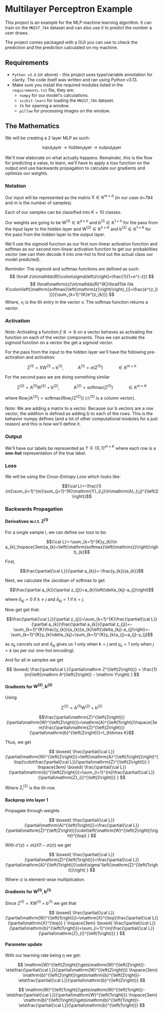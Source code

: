 # Multilayer Perceptron Example

This project is an example for the MLP machine learning algorithm. It can train on the `MNIST_784` dataset and can also use it to predict the number a user draws.

The project comes packaged with a GUI you can use to check the prediction and the prediction calculated on my machine.

## Requirements
- `Python v3.6` (or above) - this project uses type/variable annotation for clarity. The code itself was written and ran using Python v3.13.
- Make sure you install the required modules listed in the `requirements.txt` file, they are:
  - `numpy` for our model's calculations.
  - `scikit-learn` for loading the `MNIST_784` dataset.
  - `tk` for opening a window.
  - `pillow` for processing images on the window.

## The Mathematics
We will be creating a 2 layer MLP as such:

$$
\mathrm{input _ layer} \longrightarrow \mathrm{hidden _ layer} \longrightarrow \mathrm{output _ layer}
$$

We'll now elaborate on what actually happens. Remainder, this is the flow for predicting a value, to learn, we'll have to apply a loss function on the output and use backwards propagation to calculate our gradients and optimize our weights.

### Notation

Our input will be represented as the matrix $\mathrm{X}\in\mathbb{R}^{m\times d}$ (in our case d=784 and m is the number of samples).

Each of our samples can be classified into $K=10$ classes.

Our weights are going to be $\mathrm{W}^{\left(1\right)}\in\mathbb{R}^{d\times h}$ and $\mathrm{b}^{\left(1\right)}\in\mathbb{R}^{1\times h}$ for the pass from the input layer to the hidden layer and $\mathrm{W}^{\left(2\right)}\in\mathbb{R}^{h\times K}$ and $\mathrm{b}^{\left(2\right)}\in\mathbb{R}^{1\times K}$ for the pass from the hidden layer to the output layer.

We'll use the sigmoid function as our first non-linear activation function and softmax as our second non-linear activation function to get our probabilities vector (we can then decode it into one-hot to find out the actual class our model predicted).

*Reminder*: The sigmoid and softmax functions are defined as such:
$$
\forall z\in\mathbb{R}\colon\sigma\left(z\right)=\frac{1}{1+e^{-z}}
$$
$$
\forall\mathrm{z}\in\mathbb{R}^{K}\forall1\le i\le K\colon\left(\mathrm{softmax}\left(\mathrm{z}\right)\right)_{i}=\frac{e^{z_{i}}}{\sum_{k=1}^{K}e^{z_{k}}}
$$
Where, $v_i$ is the $i$th entry in the vector $\mathrm v$. The softmax function returns a vector.

### Activation

*Note*: Activating a function $f\colon \mathbb R \longrightarrow \mathbb R$ on a vector behaves as activating the function on each of the vector components. Thus we can activate the sigmoid function on a vector the get a sigmoid vector.

For the pass from the input to the hidden layer we'll have the following pre-activation and activation:

$$
\mathrm{Z}^{\left(1\right)}=\mathrm{X}\mathrm{W}^{\left(1\right)}+\mathrm{b}^{\left(1\right)},
\hspace{3em}
\mathrm{A}^{\left(1\right)}=\sigma\left(\mathrm{Z}^{\left(1\right)}\right)\hspace{3em}
\in\mathbb{R}^{m\times h}
$$

For the second pass we are doing something similar

$$
\mathrm{Z}^{\left(2\right)}=\mathrm{A}^{\left(1\right)}\mathrm{W}^{\left(2\right)}+\mathrm{b}^{\left(2\right)},
\hspace{3em}
\mathrm{A}^{\left(2\right)}=\mathrm{softmax}\left(\mathrm{Z}^{\left(1\right)}\right)\hspace{3em}\in\mathbb{R}^{m\times K}
$$

where $\mathrm{Row}_{i}\left(\mathrm{A}^{\left(2\right)}\right)=\mathrm{softmax}\left(\mathrm{Row}_{i}\left(\mathrm{Z}^{\left(2\right)}\right)\right)$ ($\mathbb A ^{\left(2\right)}$ is a column vector).

*Note*: We are adding a matrix to a vector. Because our $\mathrm b$ vectors are a row vector, the addition is defined as adding $\mathbb b$ to each of the rows. This is the behavior numpy defines (and a lot of other computational modules for a just reason) and this is how we'll define it.

### Output
We'll have our labels be represented as $\mathrm Y \in \left\{0, 1\right\}^{m\times K}$ where each row is a **one-hot** representation of the true label.

### Loss
We will be using the *Cross-Entropy Loss* which looks like:

$${\cal L}=-\frac{1}{m}\sum_{i=1}^{m}\sum_{j=1}^{K}\mathrm{Y}_{i,j}\ln\mathrm{A}_{i,j}^{\left(2\right)}$$

### Backwards Propagation
#### Derivatives w.r.t. $\mathrm Z^{\left(1\right)}$
For a single sample i, we can define our loss to be:

$${\cal L}=-\sum_{k=1}^{K}y_{k}\ln a_{k},\hspace{3em}a_{k}=\left(\mathrm{softmax}\left(\mathrm{z}\right)\right)_{k}$$

First,

$$\frac{\partial{\cal L}}{\partial a_{k}}=-\frac{y_{k}}{a_{k}}$$

Next, we calculate the Jacobian of softmax to get

$$\frac{\partial a_{k}}{\partial z_{j}}=a_{k}\left(\delta_{kj}-a_{j}\right)$$

where $\delta_{kj}=0$ if $k\neq j$ and $\delta_{kj}=1$ if $k=j$.

Now get get that:

$$\frac{\partial{\cal L}}{\partial z_{j}}=\sum_{k=1}^{K}\frac{\partial{\cal L}}{\partial a_{k}}\frac{\partial a_{k}}{\partial z_{j}}=-\sum_{k=1}^{K}\frac{y_{k}}{a_{k}}a_{k}\left(\delta_{kj}-a_{j}\right)=-\sum_{k=1}^{K}y_{k}\delta_{kj}+\sum_{k=1}^{K}y_{k}a_{j}=a_{j}-y_{j}$$

as $a_{k}$ cancels out and $\delta_{kj}$ gives us 1 only when $k=j$ and $y_{k}=1$ only when $j=k$ (as per our one-hot encoding).

And for all $m$ samples we get

$$
\boxed{
  \frac{\partial\cal L}{\partial\mathrm Z^{\left(2\right)}} = \frac{1}{m}\left(\mathrm A^{\left(2\right)} - \mathrm Y\right)
}
$$

#### Gradients for $\mathrm W^{\left(2\right)},\mathrm b^{\left(2\right)}$

Using

$$\mathrm{Z}^{\left(2\right)}=\mathrm{A}^{\left(1\right)}\mathrm{W}^{\left(2\right)}+\mathrm{b}^{\left(2\right)}$$

$$\frac{\partial\mathrm{Z}^{\left(2\right)}}{\partial\mathrm{W}^{\left(2\right)}}=\mathrm{A}^{\left(1\right)}\hspace{3em}\frac{\partial\mathrm{Z}^{\left(2\right)}}{\partial\mathrm{b}^{\left(2\right)}}=I_{h\times K}$$

Thus, we get

$$
\boxed{
  \frac{\partial{\cal L}}{\partial\mathrm{W}^{\left(2\right)}}=\left(\mathrm{A}^{\left(1\right)}\right)^{\top}\cdot\frac{\partial{\cal L}}{\partial\mathrm{Z}^{\left(2\right)}}
}
\hspace{3em}
\boxed{
  \frac{\partial{\cal L}}{\partial\mathrm{b}^{\left(2\right)}}=\sum_{i=1}^{m}\frac{\partial{\cal L}}{\partial\mathrm{Z}_{i}^{\left(2\right)}}
}
$$

Where $\mathrm{Z}_{i}^{\left(2\right)}$ is the ith row.

#### Backprop into layer 1

Propagate through weights

$$
\boxed{
  \frac{\partial{\cal L}}{\partial\mathrm{A}^{\left(1\right)}}=\frac{\partial{\cal L}}{\partial\mathrm{Z}^{\left(2\right)}}\cdot\left(\mathrm{W}^{\left(2\right)}\right)^{\top}
}
$$

With $\sigma'\left(z\right)=\sigma\left(z\right)\left(1-\sigma\left(z\right)\right)$ we get

$$
\boxed{
  \frac{\partial{\cal L}}{\partial\mathrm{Z}^{\left(1\right)}}=\frac{\partial{\cal L}}{\partial\mathrm{A}^{\left(1\right)}}\odot\sigma'\left(\mathrm{Z}^{\left(1\right)}\right)
}
$$

Where $\odot$ is element-wise multiplication.

#### Gradients for $\mathrm W^{\left(1\right)},\mathrm b^{\left(1\right)}$

Since $\mathrm{Z}^{\left(1\right)}=\mathrm{X}\mathrm{W}^{\left(1\right)}+\mathrm{b}^{\left(1\right)}$ we get that

$$
\boxed{
  \frac{\partial{\cal L}}{\partial\mathrm{W}^{\left(1\right)}}=\mathrm{X}^{\top}\frac{\partial{\cal L}}{\partial\mathrm{X}^{\top}}
}
\hspace{3em}
\boxed{
  \frac{\partial{\cal L}}{\partial\mathrm{b}^{\left(1\right)}}=\sum_{i=1}^{m}\frac{\partial{\cal L}}{\partial\mathrm{Z}_{i}^{\left(1\right)}}
}
$$

#### Parameter update
With our learning rate being $\eta$ we get:

$$
\mathrm{W}^{\left(2\right)}\gets\mathrm{W}^{\left(2\right)}-\eta\frac{\partial{\cal L}}{\partial\mathrm{W}^{\left(2\right)}}
\hspace{3em}
\mathrm{b}^{\left(2\right)}\gets\mathrm{b}^{\left(2\right)}-\eta\frac{\partial{\cal L}}{\partial\mathrm{b}^{\left(2\right)}}
$$

$$
\mathrm{W}^{\left(1\right)}\gets\mathrm{W}^{\left(1\right)}-\eta\frac{\partial{\cal L}}{\partial\mathrm{W}^{\left(1\right)}}
\hspace{3em}
\mathrm{b}^{\left(1\right)}\gets\mathrm{b}^{\left(1\right)}-\eta\frac{\partial{\cal L}}{\partial\mathrm{b}^{\left(1\right)}}
$$
